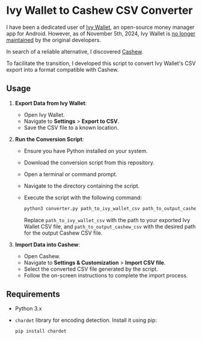 # Ivy Wallet to Cashew CSV Converter

I have been a dedicated user of [Ivy Wallet](https://ivywallet.app/), an open-source money manager app for Android. However, as of November 5th, 2024, Ivy Wallet is [no longer maintained](https://github.com/Ivy-Apps/ivy-wallet) by the original developers.

In search of a reliable alternative, I discovered [Cashew](https://cashewapp.web.app).

To facilitate the transition, I developed this script to convert Ivy Wallet's CSV export into a format compatible with Cashew.

## Usage

1. **Export Data from Ivy Wallet**:
   - Open Ivy Wallet.
   - Navigate to **Settings** > **Export to CSV**.
   - Save the CSV file to a known location.

2. **Run the Conversion Script**:
   - Ensure you have Python installed on your system.
   - Download the conversion script from this repository.
   - Open a terminal or command prompt.
   - Navigate to the directory containing the script.
   - Execute the script with the following command:

     ```bash
     python3 converter.py path_to_ivy_wallet_csv path_to_output_cashew_csv
     ```

     Replace `path_to_ivy_wallet_csv` with the path to your exported Ivy Wallet CSV file, and `path_to_output_cashew_csv` with the desired path for the output Cashew CSV file.

3. **Import Data into Cashew**:
   - Open Cashew.
   - Navigate to **Settings & Customization** > **Import CSV file**.
   - Select the converted CSV file generated by the script.
   - Follow the on-screen instructions to complete the import process.

## Requirements

- Python 3.x
- `chardet` library for encoding detection. Install it using pip:

  ```bash
  pip install chardet

